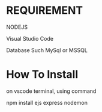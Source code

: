 REQUIREMENT 
=============
NODEJS 

Visual Studio Code

Database Such MySql or MSSQL

How To Install
=========
on vscode terminal, using command

npm install ejs express nodemon
